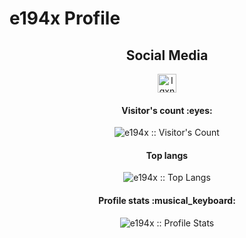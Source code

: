 # e194x Profile
<h2 align="center">Social Media</h2>
<p align="center">
  <a href="https://www.facebook.com/nantapeachy">
    <img src="https://upload.wikimedia.org/wikipedia/commons/thumb/5/51/Facebook_f_logo_%282019%29.svg/1365px-Facebook_f_logo_%282019%29.svg.png" alt="Igxn0r3 Facebook Profile" height="30" width="30">
  </a>
</p>
<h4 align="center">Visitor's count :eyes:</h4>
<p align="center"><img src="https://profile-counter.glitch.me/{e194x}/count.svg" alt="e194x :: Visitor's Count" /></p>
<h4 align="center">Top langs</h4>
<p align="center"><img src="https://github-readme-stats.vercel.app/api/top-langs/?username=e194c&langs_count=10&theme=buefy&layout=compact" alt="e194x :: Top Langs" /></p>
<h4 align="center">Profile stats :musical_keyboard:</h4>
<p align="center"><img src="https://github-readme-stats.vercel.app/api?username=e194x&show_icons=true&theme=synthwave" alt="e194x :: Profile Stats" /></p>
